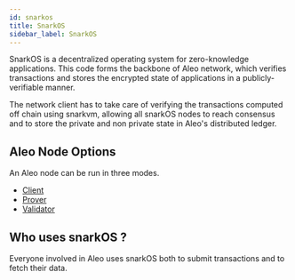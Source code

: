 ```yaml
---
id: snarkos 
title: SnarkOS
sidebar_label: SnarkOS
---
```


SnarkOS is a decentralized operating system for zero-knowledge applications. This code forms the backbone of Aleo network, which verifies transactions and stores the encrypted state of applications in a publicly-verifiable manner.

The network client has to take care of verifying the transactions computed off chain using snarkvm, allowing all snarkOS nodes to reach consensus and to store the private and non private state in Aleo's distributed ledger.

## Aleo Node Options
An Aleo node can be run in three modes.

<!-- ### [Client](../network/) -->


- [Client](../network/client.md)
- [Prover](../network/provers.md)
- [Validator](../network/validators.md)



## Who uses snarkOS ?
Everyone involved in Aleo uses snarkOS both to submit transactions and to fetch their data.





